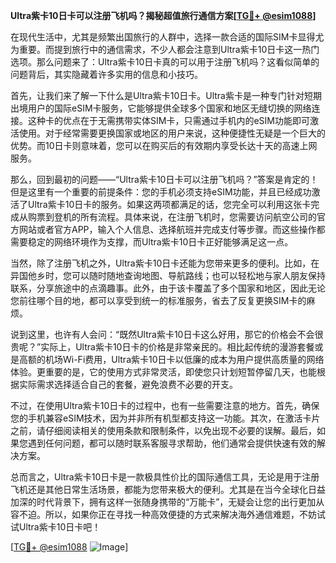 **Ultra紫卡10日卡可以注册飞机吗？揭秘超值旅行通信方案[[TG💪+ @esim1088](https://t.me/s/esim1088)]**

在现代生活中，尤其是频繁出国旅行的人群中，选择一款合适的国际SIM卡显得尤为重要。而提到旅行中的通信需求，不少人都会注意到Ultra紫卡10日卡这一热门选项。那么问题来了：Ultra紫卡10日卡真的可以用于注册飞机吗？这看似简单的问题背后，其实隐藏着许多实用的信息和小技巧。

首先，让我们来了解一下什么是Ultra紫卡10日卡。Ultra紫卡是一种专门针对短期出境用户的国际eSIM卡服务，它能够提供全球多个国家和地区无缝切换的网络连接。这种卡的优点在于无需携带实体SIM卡，只需通过手机内的eSIM功能即可激活使用。对于经常需要更换国家或地区的用户来说，这种便捷性无疑是一个巨大的优势。而10日卡则意味着，您可以在购买后的有效期内享受长达十天的高速上网服务。

那么，回到最初的问题——“Ultra紫卡10日卡可以注册飞机吗？”答案是肯定的！但是这里有一个重要的前提条件：您的手机必须支持eSIM功能，并且已经成功激活了Ultra紫卡10日卡的服务。如果这两项都满足的话，您完全可以利用这张卡完成从购票到登机的所有流程。具体来说，在注册飞机时，您需要访问航空公司的官方网站或者官方APP，输入个人信息、选择航班并完成支付等步骤。而这些操作都需要稳定的网络环境作为支撑，而Ultra紫卡10日卡正好能够满足这一点。

当然，除了注册飞机之外，Ultra紫卡10日卡还能为您带来更多的便利。比如，在异国他乡时，您可以随时随地查询地图、导航路线；也可以轻松地与家人朋友保持联系，分享旅途中的点滴趣事。此外，由于该卡覆盖了多个国家和地区，因此无论您前往哪个目的地，都可以享受到统一的标准服务，省去了反复更换SIM卡的麻烦。

说到这里，也许有人会问：“既然Ultra紫卡10日卡这么好用，那它的价格会不会很贵呢？”实际上，Ultra紫卡10日卡的价格是非常亲民的。相比起传统的漫游套餐或是高额的机场Wi-Fi费用，Ultra紫卡10日卡以低廉的成本为用户提供高质量的网络体验。更重要的是，它的使用方式非常灵活，即使您只计划短暂停留几天，也能根据实际需求选择适合自己的套餐，避免浪费不必要的开支。

不过，在使用Ultra紫卡10日卡的过程中，也有一些需要注意的地方。首先，确保您的手机兼容eSIM技术，因为并非所有机型都支持这一功能。其次，在激活卡片之前，请仔细阅读相关的使用条款和限制条件，以免出现不必要的误解。最后，如果您遇到任何问题，都可以随时联系客服寻求帮助，他们通常会提供快速有效的解决方案。

总而言之，Ultra紫卡10日卡是一款极具性价比的国际通信工具，无论是用于注册飞机还是其他日常生活场景，都能为您带来极大的便利。尤其是在当今全球化日益加深的时代背景下，拥有这样一张随身携带的“万能卡”，无疑会让您的出行更加从容不迫。所以，如果你正在寻找一种高效便捷的方式来解决海外通信难题，不妨试试Ultra紫卡10日卡吧！

[[TG💪+ @esim1088](https://t.me/s/esim1088) ![Image](https://i.postimg.cc/4NQfJmqS/Snipaste-2025-05-13-00-14-12.png)]